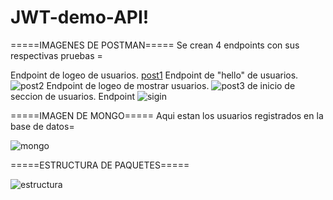# JWT-demo-API!
=====IMAGENES DE POSTMAN=====
Se crean 4 endpoints con sus respectivas pruebas =

Endpoint de logeo de usuarios.
[post1](https://user-images.githubusercontent.com/62685470/171542990-fec5e4f0-1e88-4030-b0c6-2646aa38d70d.png)
Endpoint de "hello" de usuarios.
![post2](https://user-images.githubusercontent.com/62685470/171542999-e8706359-e79f-4154-a186-4b126f8928ab.png)
Endpoint de logeo de mostrar usuarios.
![post3](https://user-images.githubusercontent.com/62685470/171543022-bb46b65d-4a4d-4241-8876-4dd6d5aa9dcb.png)
de inicio de seccion de usuarios.
Endpoint ![sigin](https://user-images.githubusercontent.com/62685470/171547021-02f8c5e1-c77b-48ed-8d89-334e90f0e786.png)



=====IMAGEN DE MONGO=====
Aqui estan los usuarios registrados en la base de datos=

![mongo](https://user-images.githubusercontent.com/62685470/171543086-d33fb917-e421-4a70-9bb8-79c05a534a30.png)

=====ESTRUCTURA DE PAQUETES=====

![estructura](https://user-images.githubusercontent.com/62685470/171547292-f202fe30-dbb3-4ee9-a544-c4495b87e169.png)
